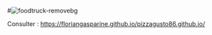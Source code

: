 


#![foodtruck-removebg](https://user-images.githubusercontent.com/93862473/195795455-68890e10-136c-4025-9f36-2b3a69add76e.png)


Consulter : https://floriangasparine.github.io/pizzagusto86.github.io/

